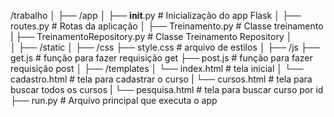 /trabalho
│
├── /app
│   ├── __init__.py         # Inicialização do app Flask
│   ├── routes.py           # Rotas da aplicação
│   ├── Treinamento.py      # Classe treinamento
|   ├── TreinamentoRepository.py  # Classe Treinamento Repository
│   
│
├── /static
│   ├── /css
        ├── style.css  # arquivo de estilos
│   ├── /js 
        ├── get.js  # função para fazer requisição get
        ├── post.js # função para fazer requisição post
│
├── /templates
│   └── index.html  # tela inicial
│   └── cadastro.html # tela para cadastrar o curso
|   └── cursos.html # tela para buscar todos os cursos
|   └── pesquisa.html # tela para buscar curso por id
├── run.py                  # Arquivo principal que executa o app
